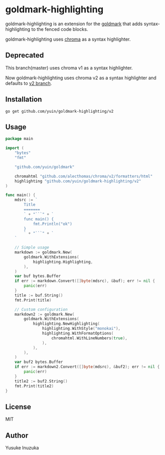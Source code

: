 goldmark-highlighting
=========================

goldmark-highlighting is an extension for the [goldmark](http://github.com/yuin/goldmark) 
that adds syntax-highlighting to the fenced code blocks.

goldmark-highlighting uses [chroma](https://github.com/alecthomas/chroma) as a
syntax highlighter.

Deprecated
--------------------
This branch(master) uses chroma v1 as a syntax highlighter.

Now goldmark-highlighting uses chroma v2 as a syntax highlighter and defaults to [v2 branch](https://github.com/yuin/goldmark-highlighting/tree/v2).

Installation
--------------------

```
go get github.com/yuin/goldmark-highlighting/v2
```

Usage
--------------------

```go
package main

import (
	"bytes"
	"fmt"

	"github.com/yuin/goldmark"

	chromahtml "github.com/alecthomas/chroma/v2/formatters/html"
	highlighting "github.com/yuin/goldmark-highlighting/v2"
)

func main() {
	mdsrc := `
		Title
		=======
		` + "```" + `
		func main() {
		    fmt.Println("ok")
		}
		` + "```" + `
	`

	// Simple usage
	markdown := goldmark.New(
		goldmark.WithExtensions(
			highlighting.Highlighting,
		),
	)
	var buf bytes.Buffer
	if err := markdown.Convert([]byte(mdsrc), &buf); err != nil {
		panic(err)
	}
	title := buf.String()
	fmt.Print(title)

	// Custom configuration
	markdown2 := goldmark.New(
		goldmark.WithExtensions(
			highlighting.NewHighlighting(
				highlighting.WithStyle("monokai"),
				highlighting.WithFormatOptions(
					chromahtml.WithLineNumbers(true),
				),
			),
		),
	)
	var buf2 bytes.Buffer
	if err := markdown2.Convert([]byte(mdsrc), &buf2); err != nil {
		panic(err)
	}
	title2 := buf2.String()
	fmt.Print(title2)
}

```

License
--------------------
MIT

Author
--------------------
Yusuke Inuzuka
